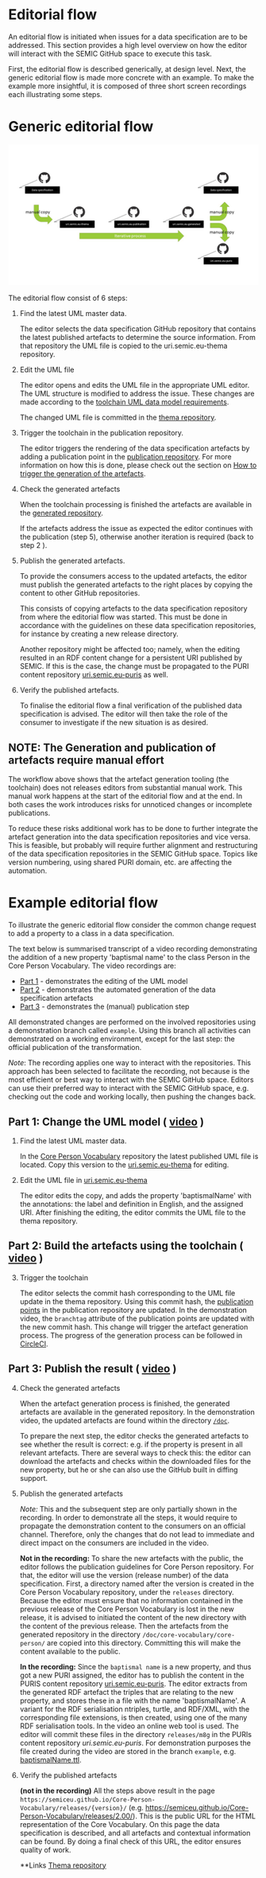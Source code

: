 # Editorial flow

An editorial flow is initiated when issues for a data specification are to be addressed.
This section provides a high level overview on how the editor will interact with the SEMIC GitHub space to execute this task.

First, the editorial flow is described generically, at design level. 
Next, the generic editorial flow is made more concrete with an example.
To make the example more insightful, it is composed of three short screen recordings each illustrating some steps.

# Generic editorial flow


![Generic editorial flow](./images/editorial-flow-generic.jpg)


The editorial flow consist of 6 steps:

1. Find the latest UML master data.

   The editor selects the data specification GitHub repository that contains the latest published artefacts to determine the source information.
   From that repository the UML file is copied to the uri.semic.eu-thema repository.


2. Edit the UML file 

   The editor opens and edits the UML file in the appropriate UML editor. 
   The UML structure is modified to address the issue.
   These changes are made according to the [toolchain UML data model requirements](./datamodel.md). 

   The changed UML file is committed in the [thema repository](https://github.com/SEMICeu/uri.semic.eu-thema).

3. Trigger the toolchain in the publication repository.

   The editor triggers the rendering of the data specification artefacts by adding a publication point in the [publication repository](https://github.com/SEMICeu/uri.semic.eu-publication).
   For more information on how this is done, please check out the section on [How to trigger the generation of the artefacts](./toolchain.md#howto-trigger-the-generation-of-the-artefacts).  

4. Check the generated artefacts

   When the toolchain processing is finished the artefacts are available in the [generated repository](https://github.com/SEMICeu/uri.semic.eu-generated).

   If the artefacts address the issue as expected the editor continues with the publication (step 5), otherwise another iteration is required (back to step 2 ).

5. Publish the generated artefacts.

   To provide the consumers access to the updated artefacts, the editor must publish the generated artefacts to the right places by copying the content to other GitHub repositories.
   
   This consists of copying artefacts to the data specification repository from where the editorial flow was started. 
   This must be done in accordance with the guidelines on these data specification repositories, for instance by creating a new release directory.

   Another repository might be affected too; namely, when the editing resulted in an RDF content change for a persistent URI published by SEMIC.
   If this is the case, the change must be propagated to the PURI content repository [uri.semic.eu-puris](https://github.com/SEMICeu/uri.semic.eu-puris) as well.
   

6. Verify the published artefacts.

   To finalise the editorial flow a final verification of the published data specification is advised.
   The editor will then take the role of the consumer to investigate if the new situation is as desired.


## NOTE: The Generation and publication of artefacts require manual effort

The workflow above shows that the artefact generation tooling (the toolchain) does not releases editors from substantial manual work.
This manual work happens at the start of the editorial flow and at the end.
In both cases the work introduces risks for unnoticed changes or incomplete publications.

To reduce these risks additional work has to be done to further integrate the artefact generation into the data specification repositories and vice versa.
This is feasible, but probably will require further alignment and restructuring of the data specification repositories in the SEMIC GitHub space.
Topics like version numbering, using shared PURI domain, etc. are affecting the automation.



# Example editorial flow

To illustrate the generic editorial flow consider the common change request to add a property to a class in a data specification. 

The text below is summarised transcript of a video recording demonstrating the addition of a new property 'baptismal name' to the class Person in the Core Person Vocabulary.
The video recordings are:
 
   - [Part 1](https://github.com/SEMICeu/documentation/blob/main/images/step1.mp4?raw=true) - demonstrates the editing of the UML model
   - [Part 2](https://github.com/SEMICeu/documentation/blob/main/images/step2.mp4?raw=true) - demonstrates the automated generation of the data specification artefacts
   - [Part 3](https://github.com/SEMICeu/documentation/blob/main/images/step3.mp4?raw=true) - demonstrates the (manual) publication step

All demonstrated changes are performed on the involved repositories using a demonstration branch called `example`.
Using this branch all activities can demonstrated on a working environment, except for the last step: the official publication of the transformation.

*Note*: The recording applies one way to interact with the repositories. 
This approach has been selected to facilitate the recording, not because is the most efficient or best way to interact with the SEMIC GitHub space.
Editors can use their preferred way to interact with the SEMIC GitHub space, e.g. checking out the code and working locally, then pushing the changes back.


## Part 1: Change the UML model ( [video](https://github.com/SEMICeu/documentation/blob/main/images/step1.mp4?raw=true) )

1. Find the latest UML master data.

    In the [Core Person Vocabulary](https://github.com/SEMICeu/Core-Person-Vocabulary/tree/master/releases/2.00/uml) repository the latest published UML file is located.
    Copy this version to the [uri.semic.eu-thema](https://github.com/SEMICeu/uri.semic.eu-thema) for editing.
    

2. Edit the UML file in [uri.semic.eu-thema](https://github.com/SEMICeu/uri.semic.eu-thema)

   The editor edits the copy, and adds the property 'baptismalName' with the annotations: the label and definition in English, and the assigned URI.
   After finishing the editing, the editor commits the UML file to the thema repository.
   
## Part 2: Build the artefacts using the toolchain ( [video](https://github.com/SEMICeu/documentation/blob/main/images/step2.mp4?raw=true) )

3. Trigger the toolchain 

   The editor selects the commit hash corresponding to the UML file update in the thema repository. 
   Using this commit hash, the [publication points](https://github.com/SEMICeu/uri.semic.eu-publication/blob/example/config/dev/publication.json) in the publication repository are updated. 
   In the demonstration video, the `branchtag` attribute of the publication points are updated with the new commit hash.
   This change will trigger the artefact generation process.
   The progress of the generation process can be followed in [CircleCI](http://circleci.com).


## Part 3: Publish the result ( [video](https://github.com/SEMICeu/documentation/blob/main/images/step3.mp4?raw=true) )

4. Check the generated artefacts

   When the artefact generation process is finished, the generated artefacts are available in the generated repository.
   In the demonstration video, the updated artefacts are found within the directory [`/doc`](https://github.com/SEMICeu/uri.semic.eu-generated/tree/example/doc). 

   To prepare the next step, the editor checks the generated artefacts to see whether the result is correct: e.g. if the property is present in all relevant artefacts.
   There are several ways to check this: the editor can download the artefacts and checks within the downloaded files for the new property, but he or she can also use the GitHub built in diffing support.

5. Publish the generated artefacts 

   *Note:* This and the subsequent step are only partially shown in the recording. 
   In order to demonstrate all the steps, it would require to propagate the demonstration content to the consumers on an official channel.
   Therefore, only the changes that do not lead to immediate and direct impact on the consumers are included in the video.

   **Not in the recording:** To share the new artefacts with the public, the editor follows the publication guidelines for Core Person repository. 
   For that, the editor will use the version (release number) of the data specification.
   First, a directory named after the version is created in the Core Person Vocabulary repository, under the `releases` directory.
   Because the editor must ensure that no information contained in the previous release of the Core Person Vocabulary is lost in the new release, it is advised to initiated the content of the new directory with the content of the previous release.
   Then the artefacts from the generated repository in the directory `/doc/core-vocabulary/core-person/` are copied into this directory.
   Committing this will make the content available to the public.

   **In the recording:** Since the `baptismal name` is a new property, and thus got a new PURI assigned, the editor has to publish the content in the PURIS content repository [uri.semic.eu-puris](https://github.com/SEMICeu/uri.semic.eu-puris). 
   The editor extracts from the generated RDF artefact the triples that are relating to the new property, and stores these in a file with the name 'baptismalName'. 
   A variant for the RDF serialisation ntriples, turtle, and RDF/XML, with the corresponding file extensions, is then created, using one of the many RDF serialisation tools. In the video an online web tool is used.
   The editor will commit these files in the directory `releases/m8g` in the PURIs content repository *uri.semic.eu-puris*.
   For demonstration purposes the file created during the video are stored in the branch `example`, e.g. [baptismalName.ttl](https://github.com/SEMICeu/uri.semic.eu-puris/blob/example/releases/m8g/baptismalName.ttl).
   

   

6. Verify the published artefacts 
    
   **(not in the recording)** All the steps above result in the page  `https://semiceu.github.io/Core-Person-Vocabulary/releases/{version}/` (e.g. https://semiceu.github.io/Core-Person-Vocabulary/releases/2.00/). 
   This is the public URL for the HTML representation of the Core Vocabulary. 
   On this page the data specification is described, and all artefacts and contextual information can be found.
   By doing a final check of this URL, the editor ensures quality of work.
   
    
    **Links
 [Thema repository](https://github.com/SEMICeu/uri.semic.eu-thema)
